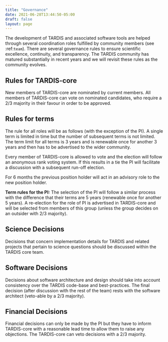 ```yaml
---
title: "Governance"
date: 2021-06-28T13:44:50-05:00
draft: false
layout: page
---
```


The development of TARDIS and associated software tools are helped through several coordination roles fulfilled by community members (see :ref:`team`). There are several governance rules to ensure scientific excellence, continuity, and transparency. The TARDIS community has matured substantially in recent years and we will revisit these rules as the community evolves. 

## Rules for TARDIS-core

New members of TARDIS-core are nominated by current members. All members of TARDIS-core can vote on nominated candidates, who require a 2/3 majority in their favour in order to be approved.

## Rules for terms

The rule for all roles will be as follows (with the exception of the PI). A single term is limited in time but the number of subsequent terms is not limited. The term limit for all terms is 3 years and is renewable once for another 3 years and then has to be advertised to the wider community. 

Every member of TARDIS-core is allowed to vote and the election will follow an anonymous rank voting system. If this results in a tie the PI will facilitate a discussion with a subsequent run-off election.  

For 6 months the previous position holder will act in an advisory role to the new position holder.

<b>Term rules for the PI:</b> The selection of the PI will follow a similar process with the difference that their terms are 5 years (renewable once for another 5 years). A re-election for the role of PI is advertised in TARDIS-core and will be selected from members of this group (unless the group decides on an outsider with 2/3 majority).


## Science Decisions

Decisions that concern implementation details for TARDIS and related projects that pertain to science questions should be discussed within the TARDIS core team. 


## Software Decisions

Decisions about software architecture and design should take into account consistency over the TARDIS code-base and best-practices. The final decision (after discussion with the rest of the team) rests with the software architect (veto-able by a 2/3 majority).

## Financial Decisions

Financial decisions can only be made by the PI but they have to inform TARDIS-core with a reasonable lead time to allow them to raise any objections. The TARDIS-core can veto decisions with a 2/3 majority. 